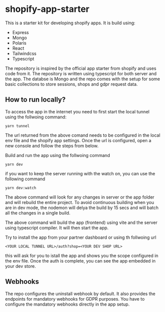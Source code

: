# shopify-app-starter

This is a starter kit for developing shopify apps. It is build using:

- Express
- Mongo
- Polaris
- React
- Tailwindcss
- Typescript

The repository is inspired by the official app starter from shopify and uses code from it. The repository is written using typescript for both server and the app. The databse is Mongo and the repo comes with the setup for some basic collections to store sessions, shops and gdpr request data.

## How to run locally?

To access the app in the internet you need to first start the local tunnel using the follwoing command:

```
yarn tunnel
```

The url returned from the above comand needs to be configured in the local env file and the shopify app settings. Once the url is configured, open a new console and follow the steps from below.

Build and run the app using the follwoing command

```
yarn dev
```

if you want to keep the server running with the watch on, you can use the following command

```
yarn dev:watch
```

The above command will look for any changes in server or the app folder and will rebuild the entire project. To avoid continuous building when you are in dev mode, the nodemon will delya the build by 15 secs and will batch all the changes in a single build.

The above command will build the app (frontend) using vite and the server using typescript compiler. It will then start the app.

Try to install the app from your partner dashboard or using th follwoing url

```
<YOUR LOCAL TUNNEL URL>/auth?shop=<YOUR DEV SHOP URL>
```

this will ask for you to istall the app and shows you the scope configured in the env file. Once the auth is complete, you can see the app embedded in your dev store.

## Webhooks

The repo configures the uninstall webhook by default. It also provides the endpoints for mandatory webhooks for GDPR purposes. You have to configure the mandatory webhooks directly in the app setup.
